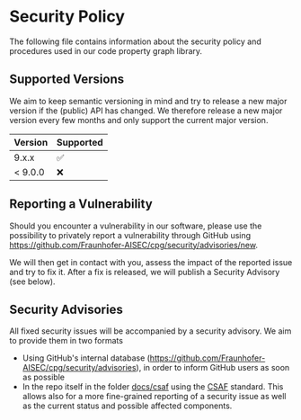 # Security Policy

The following file contains information about the security policy and procedures used in our code property graph library.

## Supported Versions

We aim to keep semantic versioning in mind and try to release a new major version if the (public) API has changed. We therefore release a new major version every few months and only support the current major version.

| Version | Supported          |
|---------| ------------------ |
| 9.x.x   | :white_check_mark: |
| < 9.0.0 | :x:                |

## Reporting a Vulnerability

Should you encounter a vulnerability in our software, please use the possibility to privately report a vulnerability through GitHub using https://github.com/Fraunhofer-AISEC/cpg/security/advisories/new.

We will then get in contact with you, assess the impact of the reported issue and try to fix it. After a fix is released, we will publish a Security Advisory (see below).

## Security Advisories

All fixed security issues will be accompanied by a security advisory. We aim to provide them in two formats

* Using GitHub's internal database (https://github.com/Fraunhofer-AISEC/cpg/security/advisories), in order to inform GitHub users as soon as possible
* In the repo itself in the folder [docs/csaf](./docs/csaf/) using the [CSAF](https://docs.oasis-open.org/csaf/csaf/v2.0/os/csaf-v2.0-os.html) standard. This allows also for a more fine-grained reporting of a security issue as well as the current status and possible affected components.
